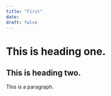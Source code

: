 ```yaml
---
title: "First"
date:
draft: false
---
```


# This is heading one.
## This is heading two.

This is a paragraph.